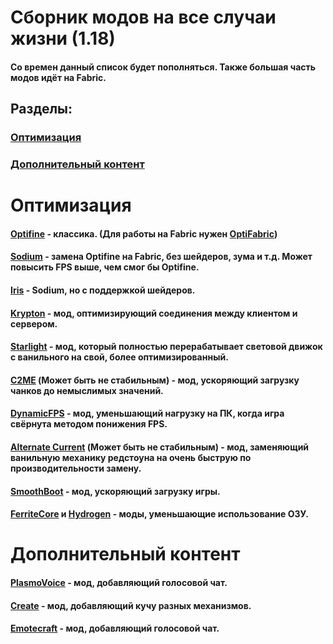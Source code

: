 # Сборник модов на все случаи жизни (1.18)

#### Со времен данный список будет пополняться. Также большая часть модов идёт на Fabric.

## Разделы:

### [Оптимизация](https://github.com/bottleofench/my-mods-bestiary#оптимизация-1)
### [Дополнительный контент](https://github.com/bottleofench/my-mods-bestiary#дополнительный-контент-1)

# Оптимизация

#### [Optifine](https://optifine.net/home) - классика. (Для работы на Fabric нужен [OptiFabric](https://www.curseforge.com/minecraft/mc-mods/optifabric))
#### [Sodium](https://modrinth.com/mod/sodium) - замена Optifine на Fabric, без шейдеров, зума и т.д. Может повысить FPS выше, чем смог бы Optifine.
#### [Iris](https://modrinth.com/mod/iris) - Sodium, но с поддержкой шейдеров.
#### [Krypton](https://github.com/astei/krypton) - мод, оптимизирующий соединения между клиентом и сервером.
#### [Starlight](https://github.com/PaperMC/Starlight) - мод, который полностью перерабатывает световой движок с ванильного на свой, более оптимизированный.
#### [C2ME](https://modrinth.com/mod/c2me-fabric) (Может быть не стабильным) - мод, ускоряющий загрузку чанков до немыслимых значений.
#### [DynamicFPS](https://modrinth.com/mod/dynamic-fps) - мод, уменьшающий нагрузку на ПК, когда игра свёрнута методом понижения FPS.
#### [Alternate Current](https://modrinth.com/mod/alternate-current) (Может быть не стабильным)  - мод, заменяющий ванильную механику редстоуна на очень быструю по производительности замену.
#### [SmoothBoot](https://modrinth.com/mod/smoothboot-fabric) - мод, ускоряющий загрузку игры.
#### [FerriteCore](https://modrinth.com/mod/ferrite-core) и [Hydrogen](https://modrinth.com/mod/hydrogen) - моды, уменьшающие использование ОЗУ.

# Дополнительный контент

#### [PlasmoVoice](https://modrinth.com/mod/plasmo-voice) - мод, добавляющий голосовой чат.
#### [Create](https://www.curseforge.com/minecraft/mc-mods/create) - мод, добавляющий кучу разных механизмов.
#### [Emotecraft](https://modrinth.com/mod/emotecraft) - мод, добавляющий голосовой чат.
